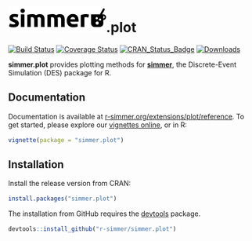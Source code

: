 # <img src="https://raw.githubusercontent.com/r-simmer/r-simmer.github.io/master/images/simmer-logo.png" alt="simmer" width="200" />.plot

[![Build Status](https://travis-ci.org/r-simmer/simmer.plot.svg?branch=master)](https://travis-ci.org/r-simmer/simmer.plot)
[![Coverage Status](https://codecov.io/gh/r-simmer/simmer.plot/branch/master/graph/badge.svg)](https://codecov.io/gh/r-simmer/simmer.plot)
[![CRAN\_Status\_Badge](http://www.r-pkg.org/badges/version/simmer.plot)](http://cran.r-project.org/package=simmer.plot)
[![Downloads](http://cranlogs.r-pkg.org/badges/simmer.plot)](http://cran.rstudio.com/package=simmer.plot)

**simmer.plot** provides plotting methods for [**simmer**](http://r-simmer.org), the Discrete-Event Simulation (DES) package for R.

## Documentation

Documentation is available at [r-simmer.org/extensions/plot/reference](http://r-simmer.org/extensions/plot/reference). To get started, please explore our [vignettes online](http://r-simmer.org/extensions/plot/articles/), or in R:

``` r
vignette(package = "simmer.plot")
```

## Installation

Install the release version from CRAN:

``` r
install.packages("simmer.plot")
```

The installation from GitHub requires the [devtools](https://github.com/hadley/devtools) package.

``` r
devtools::install_github("r-simmer/simmer.plot")
```
